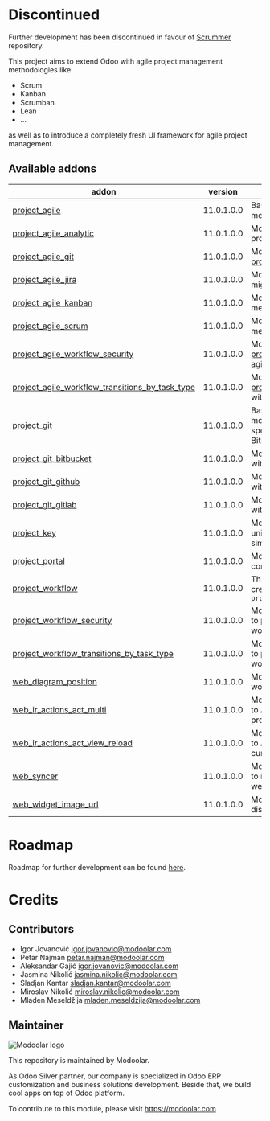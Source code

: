 Discontinued
=================================
Further development has been discontinued in favour of [Scrummer](https://github.com/modoolar/scrummer) repository.


This project aims to extend Odoo with agile project management methodologies like:

  * Scrum
  * Kanban
  * Scrumban
  * Lean
  * ...

as well as to introduce a completely fresh UI framework for agile project management.

[//]: # (addons)

Available addons
----------------
addon | version | summary
--- | --- | ---
[project_agile](project_agile/) | 11.0.1.0.0 | Base module for development of all agile methodologies.
[project_agile_analytic](project_agile_analytic/) | 11.0.1.0.0 | Module which bring simple analytics for project tasks.
[project_agile_git](project_agile_git/) | 11.0.1.0.0 | Module which brings integration with [project_git](project_git/) module
[project_agile_jira](project_agile_jira/) | 11.0.1.0.0 | Module which brings interface for migration from JIRA to Odoo. Very light.
[project_agile_kanban](project_agile_kanban/) | 11.0.1.0.0 | Module which brings agile kanban methodology.
[project_agile_scrum](project_agile_scrum/) | 11.0.1.0.0 | Module which brings agile scrum methodology
[project_agile_workflow_security](project_agile_workflow_security/) | 11.0.1.0.0 | Module which integrates [project_workflow_security](project_workflow_security/) with project agile.
[project_agile_workflow_transitions_by_task_type](project_agile_workflow_transitions_by_task_type/) | 11.0.1.0.0 | Module which integrates [project_workflow_transitions_by_task_type](project_workflow_transitions_by_task_type/) with project agile.
[project_git](project_git/) | 11.0.1.0.0 | Base module for development of other modules which will bring integration with specific git services like: GitHub, BitBucket, GitLab, etc.
[project_git_bitbucket](project_git_bitbucket/) | 11.0.1.0.0 | Module which extends [project_git](project_git/) module with BitBucket integration.
[project_git_github](project_git_github/) | 11.0.1.0.0 | Module which extends [project_git](project_git/) module with GitHub integration.
[project_git_gitlab](project_git_gitlab/) | 11.0.1.0.0 | Module which extends [project_git](project_git/) module with GitLab integration.
[project_key](project_key/) | 11.0.1.0.0 | Module which brings functionality to uniquely identify projects and tasks by simple auto generated ``key`` field.
[project_portal](project_portal/) | 11.0.1.0.0 | Module which extends project portal controller to be more extendable.
[project_workflow](project_workflow/) | 11.0.1.0.0 | This module provides functionality to create fully configurable workflow around ``project.task``
[project_workflow_security](project_workflow_security/) | 11.0.1.0.0 | Module which extends [project_workflow](project_workflow/) to provide allowed security groups for workflow transitions.
[project_workflow_transitions_by_task_type](project_workflow_transitions_by_task_type/) | 11.0.1.0.0 | Module which extends [project_workflow](project_workflow/) to provide task type constraints for workflow transitions.
[web_diagram_position](web_diagram_position/) | 11.0.1.0.0 | Module provides functionality to save workflow elements coordinates.
[web_ir_actions_act_multi](web_ir_actions_act_multi/) | 11.0.1.0.0 | Module which brings new type of action to ActionManager which can execute provided list of actions.
[web_ir_actions_act_view_reload](web_ir_actions_act_view_reload/) | 11.0.1.0.0 | Module which brings new type of action to ActionManager which can reload currently active view only.
[web_syncer](web_syncer/) | 11.0.1.0.0 | Module which provides generic interface to receive CUD model notifications on web client side.
[web_widget_image_url](web_widget_image_url/) | 11.0.1.0.0 | Module which provides web widget for displaying image from an URL.

Roadmap
=======
Roadmap for further development can be found [here](roadmap.md).

Credits
=======

Contributors
------------

* Igor Jovanović <igor.jovanovic@modoolar.com>
* Petar Najman <petar.najman@modoolar.com>
* Aleksandar Gajić <igor.jovanovic@modoolar.com>
* Jasmina Nikolić <jasmina.nikolic@modoolar.com>
* Sladjan Kantar <sladjan.kantar@modoolar.com>
* Miroslav Nikolić <miroslav.nikolic@modoolar.com>
* Mladen Meseldžija <mladen.meseldzija@modoolar.com>

Maintainer
----------
![Modoolar logo](https://modoolar.com/modoolar-static/modoolar-logo.png)

This repository is maintained by Modoolar.

As Odoo Silver partner, our company is specialized in Odoo ERP customization and business solutions development.
Beside that, we build cool apps on top of Odoo platform.

To contribute to this module, please visit https://modoolar.com
